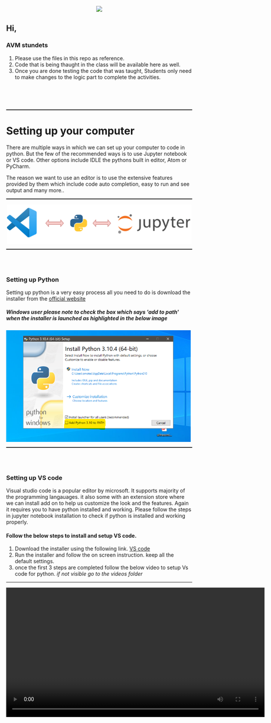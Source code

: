 <p align="center">
    <img heigth=70 width=170 src="https://onmyowntechnology.com/omotec/omotec_logo.png">
</p>

## Hi,
### AVM stundets

1. Please use the files in this repo as reference.
2. Code that is being thaught in the class will be available here as well.
3. Once you are done testing the code that was taught, Students only need to make changes to the logic part to complete the activities.

<br>
<br>
<br>

<hr style="height:2px;">

# Setting up your computer

There are multiple ways in which we can set up your computer to code in python. But the few of the  recommended ways is to use Jupyter notebook or VS code. Other options include IDLE the pythons built in editor, Atom or PyCharm.

The reason we want to use an editor is to use the extensive features provided by them which include code auto completion, easy to run and see output and many more..

<hr style="height:2px;">
<p align="center">
    <img src="images/setup_image.png" alt="Drawing" style="width: 500px;" align="center"/>
</p>
<hr style="height:2px;">


<br>
<br>

### Setting up Python

Setting up python is a very easy process all you need to do is download the installer from the <a href=https://www.python.org/downloads/>official website</a> 

##### *Windows user please note to check the box which says 'add to path' when the installer is launched as highlighted in the below image*

<img src="images/python_add_path.png" alt="Drawing" style="width: 500px;" align="center"/>

<hr style="height:2px;">

<br>
<br>

### Setting up VS code

Visual studio code is a popular editor by microsoft. It supports majority of the programming langauages. it also some with an extension store where we can install add on to help us customize the look and the features. Again it requires you to have python installed and working. Please follow the steps in jupyter notebook installation to check if python is installed and working properly.


#### Follow the below steps to install and setup VS code.

1. Download the installer using the following link. <a href=https://code.visualstudio.com/> VS code </a>
2. Run the installer and follow the on screen instruction. keep all the default settings.
3. once the first 3 steps are completed follow the below video to setup Vs code for python. *if not visible go to the videos folder*

---
<video controls src="videos/vs_code_setup.mp4" width="700">


<hr style="height:2px;">

<br>
<br>


#### Accessing Jupyter notebook inside VS code

once VS code is installed and setup. We can directly use the jupyter notebook enviornment provided by VS code.

1. Create a new file.
2. From the dropdown select Jupyter notebook.
3. Try writing a single line of code 
```python
print("Hello world")
```
4. Use `Shift + Enter` to run the code cell.
5. A prompt will appear asking you to install the jupyter extension. Click yes to accept. *It usualy take about 5 min it to get installed*